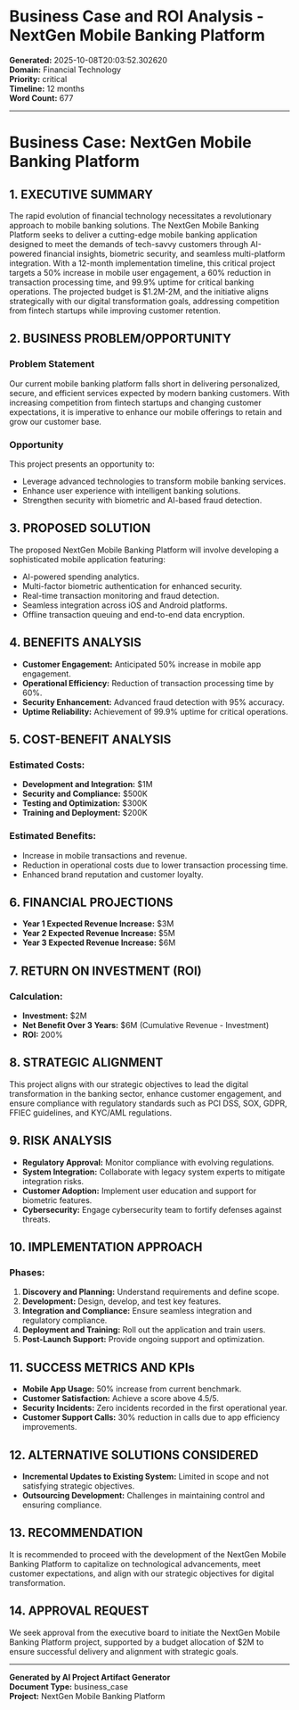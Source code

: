 # Business Case and ROI Analysis - NextGen Mobile Banking Platform

**Generated:** 2025-10-08T20:03:52.302620  
**Domain:** Financial Technology  
**Priority:** critical  
**Timeline:** 12 months  
**Word Count:** 677  

---

# Business Case: NextGen Mobile Banking Platform

## 1. EXECUTIVE SUMMARY

The rapid evolution of financial technology necessitates a revolutionary approach to mobile banking solutions. The NextGen Mobile Banking Platform seeks to deliver a cutting-edge mobile banking application designed to meet the demands of tech-savvy customers through AI-powered financial insights, biometric security, and seamless multi-platform integration. With a 12-month implementation timeline, this critical project targets a 50% increase in mobile user engagement, a 60% reduction in transaction processing time, and 99.9% uptime for critical banking operations. The projected budget is $1.2M-2M, and the initiative aligns strategically with our digital transformation goals, addressing competition from fintech startups while improving customer retention.

## 2. BUSINESS PROBLEM/OPPORTUNITY

### Problem Statement

Our current mobile banking platform falls short in delivering personalized, secure, and efficient services expected by modern banking customers. With increasing competition from fintech startups and changing customer expectations, it is imperative to enhance our mobile offerings to retain and grow our customer base.

### Opportunity

This project presents an opportunity to:
- Leverage advanced technologies to transform mobile banking services.
- Enhance user experience with intelligent banking solutions.
- Strengthen security with biometric and AI-based fraud detection.

## 3. PROPOSED SOLUTION

The proposed NextGen Mobile Banking Platform will involve developing a sophisticated mobile application featuring:
- AI-powered spending analytics.
- Multi-factor biometric authentication for enhanced security.
- Real-time transaction monitoring and fraud detection.
- Seamless integration across iOS and Android platforms.
- Offline transaction queuing and end-to-end data encryption.

## 4. BENEFITS ANALYSIS

- **Customer Engagement:** Anticipated 50% increase in mobile app engagement.
- **Operational Efficiency:** Reduction of transaction processing time by 60%.
- **Security Enhancement:** Advanced fraud detection with 95% accuracy.
- **Uptime Reliability:** Achievement of 99.9% uptime for critical operations.

## 5. COST-BENEFIT ANALYSIS

### Estimated Costs:
- **Development and Integration:** $1M
- **Security and Compliance:** $500K
- **Testing and Optimization:** $300K
- **Training and Deployment:** $200K

### Estimated Benefits:
- Increase in mobile transactions and revenue.
- Reduction in operational costs due to lower transaction processing time.
- Enhanced brand reputation and customer loyalty.

## 6. FINANCIAL PROJECTIONS

- **Year 1 Expected Revenue Increase:** $3M
- **Year 2 Expected Revenue Increase:** $5M
- **Year 3 Expected Revenue Increase:** $6M

## 7. RETURN ON INVESTMENT (ROI)

### Calculation:
- **Investment:** $2M
- **Net Benefit Over 3 Years:** $6M (Cumulative Revenue - Investment)
- **ROI:** 200%

## 8. STRATEGIC ALIGNMENT

This project aligns with our strategic objectives to lead the digital transformation in the banking sector, enhance customer engagement, and ensure compliance with regulatory standards such as PCI DSS, SOX, GDPR, FFIEC guidelines, and KYC/AML regulations.

## 9. RISK ANALYSIS

- **Regulatory Approval:** Monitor compliance with evolving regulations.
- **System Integration:** Collaborate with legacy system experts to mitigate integration risks.
- **Customer Adoption:** Implement user education and support for biometric features.
- **Cybersecurity:** Engage cybersecurity team to fortify defenses against threats.

## 10. IMPLEMENTATION APPROACH

### Phases:
1. **Discovery and Planning:** Understand requirements and define scope.
2. **Development:** Design, develop, and test key features.
3. **Integration and Compliance:** Ensure seamless integration and regulatory compliance.
4. **Deployment and Training:** Roll out the application and train users.
5. **Post-Launch Support:** Provide ongoing support and optimization.

## 11. SUCCESS METRICS AND KPIs

- **Mobile App Usage:** 50% increase from current benchmark.
- **Customer Satisfaction:** Achieve a score above 4.5/5.
- **Security Incidents:** Zero incidents recorded in the first operational year.
- **Customer Support Calls:** 30% reduction in calls due to app efficiency improvements.

## 12. ALTERNATIVE SOLUTIONS CONSIDERED

- **Incremental Updates to Existing System:** Limited in scope and not satisfying strategic objectives.
- **Outsourcing Development:** Challenges in maintaining control and ensuring compliance.

## 13. RECOMMENDATION

It is recommended to proceed with the development of the NextGen Mobile Banking Platform to capitalize on technological advancements, meet customer expectations, and align with our strategic objectives for digital transformation.

## 14. APPROVAL REQUEST

We seek approval from the executive board to initiate the NextGen Mobile Banking Platform project, supported by a budget allocation of $2M to ensure successful delivery and alignment with strategic goals.

---

**Generated by AI Project Artifact Generator**  
**Document Type:** business_case  
**Project:** NextGen Mobile Banking Platform
